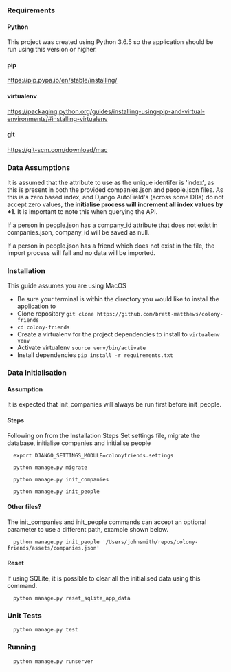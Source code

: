 ### Requirements
#### Python
This project was created using Python 3.6.5 so the application should be run using this version or higher.
#### pip
https://pip.pypa.io/en/stable/installing/
#### virtualenv
https://packaging.python.org/guides/installing-using-pip-and-virtual-environments/#installing-virtualenv
#### git
https://git-scm.com/download/mac

### Data Assumptions
It is assumed that the attribute to use as the unique identifer is 'index', as this is present in both the provided companies.json and people.json files. As this is a zero based index, and Django AutoField's (across some DBs) do not accept zero values, **the initialise process will increment all index values by +1**. It is important to note this when querying the API.

If a person in people.json has a company_id attribute that does not exist in companies.json, company_id will be saved as null.

If a person in people.json has a friend which does not exist in the file, the import process will fail and no data will be imported.

### Installation
This guide assumes you are using MacOS
- Be sure your terminal is within the directory you would like to install the application to
- Clone repository `git clone https://github.com/brett-matthews/colony-friends`
- `cd colony-friends`
- Create a virtualenv for the project dependencies to install to `virtualenv venv`
- Activate virtualenv `source venv/bin/activate`
- Install dependencies `pip install -r requirements.txt`

### Data Initialisation

#### Assumption
  It is expected that init_companies will always be run first before init_people.

#### Steps
Following on from the Installation Steps
Set settings file, migrate the database, initialise companies and initialise people 
```
  export DJANGO_SETTINGS_MODULE=colonyfriends.settings
```
```
  python manage.py migrate
```
```
  python manage.py init_companies
```
```
  python manage.py init_people
```

#### Other files?
The init_companies and init_people commands can accept an optional parameter to use a different path, example shown below.
```
  python manage.py init_people '/Users/johnsmith/repos/colony-friends/assets/companies.json'
```
#### Reset
If using SQLite, it is possible to clear all the initialised data using this command.
```
  python manage.py reset_sqlite_app_data
```

### Unit Tests
```
  python manage.py test
```

### Running
```
  python manage.py runserver
```


